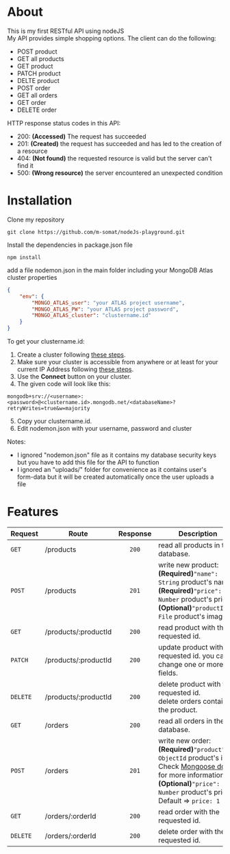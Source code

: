 # About

This is my first RESTful API using nodeJS<br>
My API provides simple shopping options. The client can do the following:
* POST product
* GET all products
* GET product
* PATCH product
* DELTE product
* POST order
* GET all orders
* GET order
* DELETE order

HTTP response status codes in this API:
* 200: **(Accessed)** The request has succeeded
* 201: **(Created)** the request has succeeded and has led to the creation of a resource
* 404: **(Not found)** the requested resource is valid but the server can't find it
* 500: **(Wrong resource)** the server encountered an unexpected condition

# Installation

Clone my repository

```
git clone https://github.com/m-somat/nodeJs-playground.git
```

Install the dependencies in package.json file

```
npm install
```

add a file nodemon.json in the main folder including your MongoDB Atlas cluster properties

```json
{
    "env": {
        "MONGO_ATLAS_user": "your ATLAS project username",
        "MONGO_ATLAS_PW": "your ATLAS project password",
        "MONGO_ATLAS_cluster": "clustername.id"
    }
}
```

To get your clustername.id:
1. Create a cluster following [these steps](https://docs.atlas.mongodb.com/tutorial/create-new-cluster/).
2. Make sure your cluster is accessible from anywhere or at least for your current IP Address following [these steps](https://docs.atlas.mongodb.com/security/ip-access-list/#add-ip-access-list-entries).
3. Use the **Connect** button on your cluster.
4. The given code will look like this:
```
mongodb+srv://<username>:<password>@<clustername.id>.mongodb.net/<databaseName>?retryWrites=true&w=majority
```
5. Copy your clustername.id.
6. Edit nodemon.json with your username, password and cluster

Notes:
* I ignored "nodemon.json" file as it contains my database security keys but you have to add this file for the API to function
* I ignored an "uploads/" folder for convenience as it contains user's form-data but it will be created automatically once the user uploads a file

# Features

| Request | Route | Response | Description |
| --- | --- | :---: | ----------------- |
| `GET` | /products | `200` | read all products in the database. |
| `POST` | /products | `201` | write new product:<br>**(Required)**`"name": String` product's name.<br>**(Required)**`"price": Number` product's price.<br>**(Optional)**`"productImg": File` product's image. |
| `GET` | /products/:productId | `200` | read product with the requested id. |
| `PATCH` | /products/:productId | `200` | update product with the requested id. you can change one or more fields. |
| `DELETE` | /products/:productId | `200` | delete product with the requested id.<br>delete orders containing the product. |
| `GET` | /orders | `200` | read all orders in the database. |
| `POST` | /orders | `201` | write new order:<br>**(Required)**`"product": ObjectId` product's id. Check [Mongoose docs](https://mongoosejs.com/docs/schematypes.html#objectids) for more information<br>**(Optional)**`"price": Number` product's price. Default => `price: 1` |
| `GET` | /orders/:orderId | `200` | read order with the requested id. |
| `DELETE` | /orders/:orderId | `200` | delete order with the requested id. |



